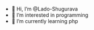 - 👋 Hi, I’m @Lado-Shugurava
- 👀 I’m interested in programming
- 🌱 I’m currently learning php

<!---
Lado-Shugurava/Lado-Shugurava is a ✨ special ✨ repository because its `README.md` (this file) appears on your GitHub profile.
You can click the Preview link to take a look at your changes.
--->
